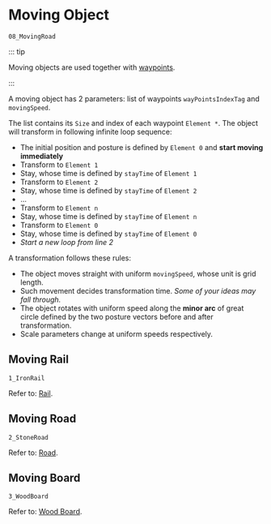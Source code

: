 # Moving Object

`08_MovingRoad`

::: tip

Moving objects are used together with [waypoints](/en/glossary/extras.md#路点).

:::

A moving object has 2 parameters: list of waypoints `wayPointsIndexTag` and `movingSpeed`.

The list contains its `Size` and index of each waypoint `Element *`. The object will transform in following infinite loop sequence:

- The initial position and posture is defined by `Element 0` and **start moving immediately**
- Transform to `Element 1`
- Stay, whose time is defined by `stayTime` of `Element 1`
- Transform to `Element 2`
- Stay, whose time is defined by `stayTime` of `Element 2`
- ...
- Transform to `Element n`
- Stay, whose time is defined by `stayTime` of `Element n`
- Transform to `Element 0`
- Stay, whose time is defined by `stayTime` of `Element 0`
- _Start a new loop from line 2_

A transformation follows these rules:

- The object moves straight with uniform `movingSpeed`, whose unit is grid length.
- Such movement decides transformation time. _Some of your ideas may fall through._
- The object rotates with uniform speed along the **minor arc** of great circle defined by the two posture vectors before and after transformation.
- Scale parameters change at uniform speeds respectively.

## Moving Rail

`1_IronRail`

Refer to: [Rail](/en/glossary/iron-rail.md).

## Moving Road

`2_StoneRoad`

Refer to: [Road](/en/glossary/stone-road.md).

## Moving Board

`3_WoodBoard`

Refer to: [Wood Board](/en/glossary/wooden-board.md).
